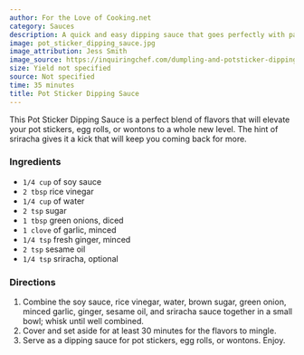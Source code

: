 ```yaml
---
author: For the Love of Cooking.net
category: Sauces
description: A quick and easy dipping sauce that goes perfectly with pan-fried potstickers or dumplings, egg rolls, and wontons. Made with soy sauce, rice vinegar, sesame oil, ginger, and garlic, with a kick of sriracha. The balanced sweet, salty and spicy flavors make it hard to stop dipping!
image: pot_sticker_dipping_sauce.jpg
image_attribution: Jess Smith
image_source: https://inquiringchef.com/dumpling-and-potsticker-dipping-sauce/
size: Yield not specified
source: Not specified
time: 35 minutes
title: Pot Sticker Dipping Sauce
---
```

This Pot Sticker Dipping Sauce is a perfect blend of flavors that will elevate your pot stickers, egg rolls, or wontons to a whole new level. The hint of sriracha gives it a kick that will keep you coming back for more.

### Ingredients

* `1/4 cup` of soy sauce
* `2 tbsp` rice vinegar
* `1/4 cup` of water
* `2 tsp` sugar
* `1 tbsp` green onions, diced
* `1 clove` of garlic, minced
* `1/4 tsp` fresh ginger, minced
* `2 tsp` sesame oil
* `1/4 tsp` sriracha, optional

### Directions

1. Combine the soy sauce, rice vinegar, water, brown sugar, green onion, minced garlic, ginger, sesame oil, and sriracha sauce together in a small bowl; whisk until well combined. 
2. Cover and set aside for at least 30 minutes for the flavors to mingle. 
3. Serve as a dipping sauce for pot stickers, egg rolls, or wontons. Enjoy.